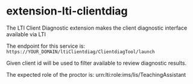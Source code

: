 # extension-lti-clientdiag
The LTI Client Diagnostic extension makes the client diagnostic interface available via LTI

The endpoint for this service is:
`https://YOUR_DOMAIN/ltiClientdiag/ClientdiagTool/launch`

Given client id will be used to filter available to review diagnostic results.

The expected role of the proctor is: urn:lti:role:ims/lis/TeachingAssistant